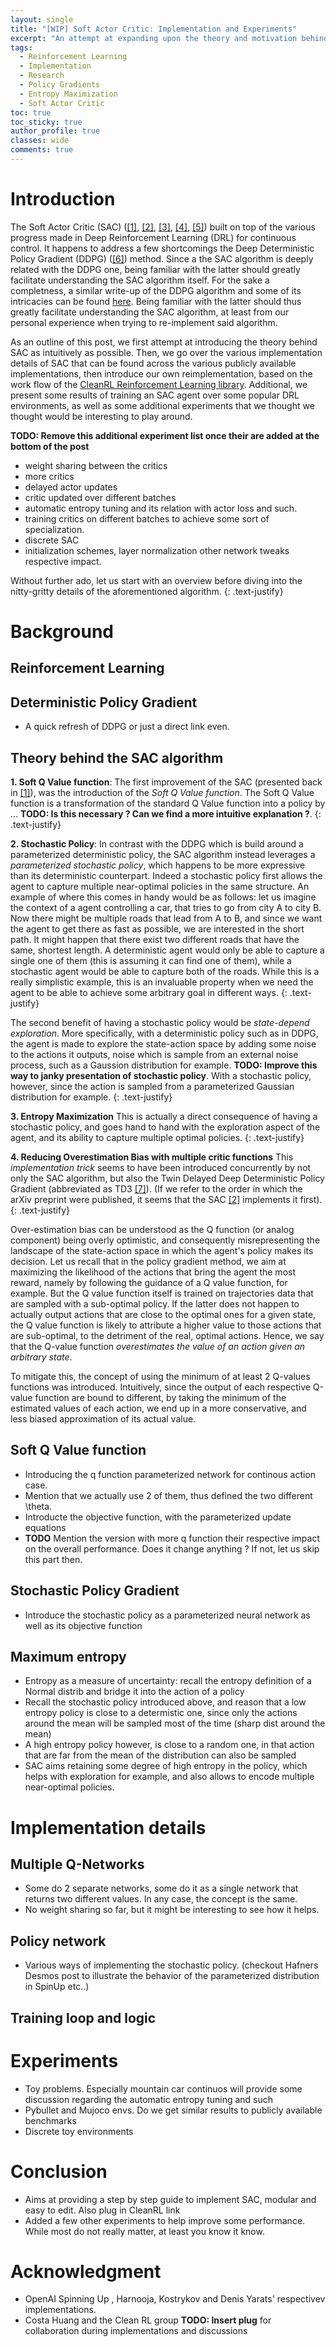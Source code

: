 ```yaml
---
layout: single
title: "[WIP] Soft Actor Critic: Implementation and Experiments"
excerpt: "An attempt at expanding upon the theory and motivation behind the Soft Actor Critic algorithm for continuous and discrete action space, as well as their respective implemention details and variations, if any exist."
tags:
  - Reinforcement Learning
  - Implementation
  - Research
  - Policy Gradients
  - Entropy Maximization
  - Soft Actor Critic
toc: true
toc_sticky: true
author_profile: true
classes: wide
comments: true
---
```


# Introduction

The Soft Actor Critic (SAC) ([[1]](https://arxiv.org/abs/1702.08165), [[2]](https://arxiv.org/abs/1801.01290), [[3]](https://arxiv.org/abs/1803.06773), [[4]](https://arxiv.org/abs/1812.05905), [[5]](https://arxiv.org/abs/1910.07207)) built on top of the various progress made in Deep Reinforcement Learning (DRL) for continuous control.
It happens to address a few shortcomings the Deep Deterministic Policy Gradient (DDPG) ([[6]](https://arxiv.org/abs/1509.02971)) method.
Since a the SAC algorithm is deeply related with the DDPG one, being familiar with the latter should greatly facilitate understanding the SAC algorithm itself.
For the sake a completness, a similar write-up of the DDPG algorithm and some of its intricacies can be found [here](/posts/2020-07-01-ddpg-experiments/).
Being familiar with the latter should thus greatly facilitate understanding the SAC algorithm, at least from our personal experience when trying to re-implement said algorithm.

As an outline of this post, we first attempt at introducing the theory behind SAC as intuitively as possible.
Then, we go over the various implementation details of SAC that can be found across the various publicly available implementations, then introduce our own reimplementation, based on the work flow of the [CleanRL Reinforcement Learning library](https://github.com/vwxyzjn/cleanrl).
Additional, we present some results of training an SAC agent over some popular DRL environments, as well as some additional experiments that we thought we thought would be interesting to play around.

**TODO: Remove this additional experiment list once their are added at the bottom of the post**
- weight sharing between the critics
- more critics
- delayed actor updates
- critic updated over different batches
- automatic entropy tuning and its relation with actor loss and such.
- training critics on different batches to achieve some sort of specialization.
- discrete SAC
- initialization schemes, layer normalization other network tweaks respective impact.

Without further ado, let us start with an overview before diving into the nitty-gritty details of the aforementioned algorithm.
{: .text-justify}

# Background

## Reinforcement Learning

## Deterministic Policy Gradient
- A quick refresh of DDPG or just a direct link even.

## Theory behind the SAC algorithm

**1. Soft Q Value function**: The first improvement of the SAC (presented back in [[1]](https://arxiv.org/abs/1702.08165)), was the introduction of the *Soft Q Value function*.
The Soft Q Value function is a transformation of the standard Q Value function into a policy by ... **TODO: Is this necessary ? Can we find a more intuitive explanation ?**.
{: .text-justify}

**2. Stochastic Policy**:
In contrast with the DDPG which is build around a parameterized deterministic policy, the SAC algorithm instead leverages a *parameterized stochastic policy*, which happens to be more expressive than its deterministic counterpart.
Indeed a stochastic policy first allows the agent to capture multiple near-optimal policies in the same structure.
An example of where this comes in handy would be as follows: let us imagine the context of a agent controlling a car, that tries to go from city A to city B.
Now there might be multiple roads that lead from A to B, and since we want the agent to get there as fast as possible, we are interested in the short path.
It might happen that there exist two different roads that have the same, shortest length.
A deterministic agent would only be able to capture a single one of them (this is assuming it can find one of them), while a stochastic agent would be able to capture both of the roads.
While this is a really simplistic example, this is an invaluable property when we need the agent to be able to achieve some arbitrary goal in different ways.
{: .text-justify}

The second benefit of having a stochastic policy would be *state-depend exploration*.
More specifically, with a deterministic policy such as in DDPG, the agent is made to explore the state-action space by adding some noise to the actions it outputs, noise which is sample from an external noise process, such as a Gaussion distribution for example.
**TODO: Improve this way to janky presentation of stochastic policy**.
With a stochastic policy, however, since the action is sampled from a parameterized Gaussian distribution for example.
{: .text-justify}

**3. Entropy Maximization**
This is actually a direct consequence of having a stochastic policy, and goes hand to hand with the exploration aspect of the agent, and its ability to capture multiple optimal policies.
{: .text-justify}

**4. Reducing Overestimation Bias with multiple critic functions**
This *implementation trick* seems to have been introduced concurrently by not only the SAC algorithm, but also the Twin Delayed Deep Deterministic Policy Gradient (abbreviated as TD3 [[7]](https://arxiv.org/abs/1802.09477)).
(If we refer to the order in which the arXiv preprint were published, it seems that the SAC [[2]](https://arxiv.org/abs/1801.01290) implements it first).
{: .text-justify}

Over-estimation bias can be understood as the Q function (or analog component) being overly optimistic, and consequently misrepresenting the landscape of the state-action space in which the agent's policy makes its decision.
Let us recall that in the policy gradient method, we aim at maximizing the likelihood of the actions that bring the agent the most reward, namely by following the guidance of a Q value function, for example.
But the Q value function itself is trained on trajectories data that are sampled with a sub-optimal policy.
If the latter does not happen to actually output actions that are close to the optimal ones for a given state, the Q value function is likely to attribute a higher value to those actions that are sub-optimal, to the detriment of the real, optimal actions.
Hence, we say that the Q-value function *overestimates the value of an action given an arbitrary state*.

To mitigate this, the concept of using the minimum of at least 2 Q-values functions was introduced.
Intuitively, since the output of each respective Q-value function are bound to different, by taking the minimum of the estimated values of each action, we end up in a more conservative, and less biased approximation of its actual value.

## Soft Q Value function
- Introducing the q function parameterized network for continous action case.
- Mention that we actually use 2 of them, thus defined the two different \theta.
- Introducte the objective function, with the parameterized update equations
- **TODO** Mention the version with more q function their respective impact on the overall performance. Does it change anything ? If not, let us skip this part then.

## Stochastic Policy Gradient
- Introduce the stochastic policy as a parameterized neural network as well as its objective function

## Maximum entropy

- Entropy as a measure of uncertainty: recall the entropy definition of a Normal distrib and bridge it into the action of a policy
- Recall the stochastic policy introduced above, and reason that a low entropy policy is close to a determistic one, since only the actions around the mean will be sampled most of the time (sharp dist around the mean)
- A high entropy policy however, is close to a random one, in that action that are far from the mean of the distribution can also be sampled
- SAC aims retaining some degree of high entropy in the policy, which helps with exploration for example, and also allows to encode multiple near-optimal policies.

# Implementation details

## Multiple Q-Networks

- Some do 2 separate networks, some do it as a single network that returns two different values. In any case, the concept is the same.
- No weight sharing so far, but it might be interesting to see how it helps.

## Policy network

- Various ways of implementing the stochastic policy. (checkout Hafners Desmos post to illustrate the behavior of the parameterized distribution in SpinUp etc..)

## Training loop and logic

# Experiments

- Toy problems. Especially mountain car continuos will provide some discussion regarding the automatic entropy tuning and such
- Pybullet and Mujoco envs. Do we get similar results to publicly available benchmarks
- Discrete toy environments

# Conclusion

- Aims at providing a step by step guide to implement SAC, modular and easy to edit. Also plug in CleanRL link
- Added a few other experiments to help improve some performance. While most do not really matter, at least you know it know.

# Acknowledgment
- OpenAI Spinning Up , Harnooja, Kostrykov and Denis Yarats' respectivev implementations.
- Costa Huang and the Clean RL group **TODO: Insert plug** for collaboration during implementations and discussions
